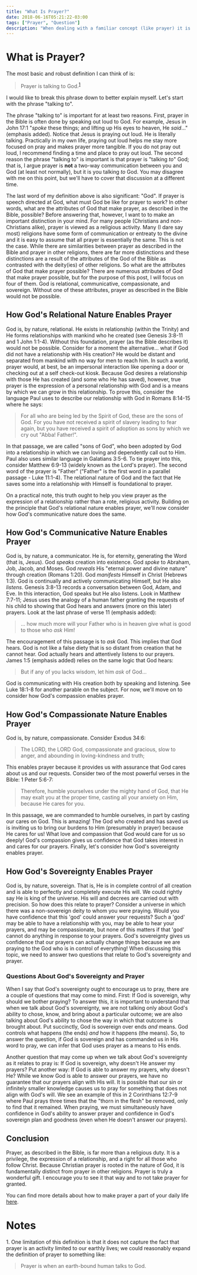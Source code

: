 ```yaml
---
title: "What Is Prayer?"
date: 2018-06-16T05:21:22-03:00
tags: ["Prayer", "Question"]
description: "When dealing with a familiar concept (like prayer) it is often helpful and refreshing to define that concept in simple language. My goal in this post is to simply define prayer and it's theological foundation."
---
```


# What is Prayer?

The most basic and robust definition I can think of is:

> Prayer is talking to God.<sup>[1](#footnote1)</sup>

I would like to break this phrase down to better explain myself. Let's start with the phrase "talking to".

The phrase "talking to" is important for at least two reasons. First, prayer in the Bible is often done by speaking out loud to God. For example, Jesus in John 17:1 "*spoke* these things; and lifting up His eyes to heaven, He *said*..." (emphasis added). Notice that Jesus is praying out loud. He is literally talking. Practically in my own life, praying out loud helps me stay more focused on pray and makes prayer more tangible. If you do not pray out loud, I recommend finding a time and place to pray out loud. The second reason the phrase "talking to" is important is that prayer is "talking *to*" God; that is, I argue prayer is **not** a two-way communication between you and God (at least not normally), but it is you talking *to* God. You may disagree with me on this point, but we'll have to cover that discussion at a different time.

The last word of my definition above is also significant: "God". If prayer is speech directed at God, what must God be like for prayer to work? In other words, what are the attributes of God that make prayer, as described in the Bible, possible? Before answering that, however, I want to to make an important distinction in your mind. For many people (Christians and non-Christians alike), prayer is viewed as a religious activity. Many (I dare say most) religions have some form of communication or entreaty to the divine and it is easy to assume that all prayer is essentially the same. This is not the case. While there are similarities between prayer as described in the Bible and prayer in other religions, there are far more distinctions and these distinctions are a result of the attributes of the God of the Bible as contrasted with the deity(ies) of other religions. So what are the attributes of God that make prayer possible? There are numerous attributes of God that make prayer possible, but for the purpose of this post, I will focus on four of them. God is relational, communicative, compassionate, and sovereign. Without one of these attributes, prayer as described in the Bible would not be possible.

## How God's Relational Nature Enables Prayer

God is, by nature, relational. He exists in relationship (within the Trinity) and He forms relationships with mankind who he created (see Genesis 3:8-11 and 1 John 1:1-4). Without this foundation, prayer (as the Bible describes it) would not be possible. Consider for a moment the alternative... what if God did not have a relationship with His creation? He would be distant and separated from mankind with no way for men to reach him. In such a world, prayer would, at best, be an impersonal interaction like opening a door or checking out at a self check-out kiosk. Because God desires a relationship with those He has created (and some who He has saved), however, true prayer is the expression of a personal relationship with God and is a means by which we can grow in this relationship. To prove this, consider the language Paul uses to describe our relationship with God in Romans 8:14-15 where he says:

> For all who are being led by the Spirit of God, these are the sons of God. For you have not received a spirit of slavery leading to fear again, but you have received a spirit of adoption as sons by which we cry out "Abba! Father!".

In that passage, we are called "sons of God", who been adopted by God into a relationship in which we can loving and dependently call out to Him. Paul also uses similar language in Galatians 3:5-6. To tie prayer into this, consider Matthew 6:9-13 (widely known as the Lord's prayer). The second word of the prayer is "Father" ("Father" is the first word in a parallel passage - Luke 11:1-4). The relational nature of God and the fact that He saves some into a relationship with Himself is foundational to prayer.

On a practical note, this truth ought to help you view prayer as the expression of a relationship rather than a rote, religious activity. Building on the principle that God's relational nature enables prayer, we'll now consider how God's communicative nature does the same.

## How God's Communicative Nature Enables Prayer

God is, by nature, a communicator. He is, for eternity, generating the Word (that is, Jesus). God *speaks* creation into existence. God *spoke* to Abraham, Job, Jacob, and Moses. God *reveals* His "eternal power and divine nature" through creation (Romans 1:20). God *manifests* Himself in Christ (Hebrews 1:3). God is continually and actively communicating Himself, but He also *listens*. Genesis 3:8-13 records a conversation between God, Adam, and Eve. In this interaction, God speaks but He also listens. Look in Matthew 7:7-11; Jesus uses the analogy of a human father granting the requests of his child to showing that God hears and answers (more on this later) prayers. Look at the last phrase of verse 11 (emphasis added):

> ... how much more will your Father who is in heaven give what is good to those who *ask* Him!

The encouragement of this passage is to *ask* God. This implies that God hears. God is not like a false diety that is so distant from creation that he cannot hear. God actually hears and attentively listens to our prayers. James 1:5 (emphasis added) relies on the same logic that God hears:

> But if any of you lacks wisdom, let him *ask* of God...

God is communicating with His creation both by speaking and listening. See Luke 18:1-8 for another parable on the subject. For now, we'll move on to consider how God's compassion enables prayer.

## How God's Compassionate Nature Enables Prayer

God is, by nature, compassionate. Consider Exodus 34:6:

> The LORD, the LORD God, compassionate and gracious, slow to anger, and abounding in loving-kindness and truth;

This enables prayer because it provides us with assurance that God cares about us and our requests. Consider two of the most powerful verses in the Bible: 1 Peter 5:6-7:

> Therefore, humble yourselves under the mighty hand of God, that He may exalt you at the proper time, casting all your anxiety on Him, because He cares for you.

In this passage, we are commanded to humble ourselves, in part by casting our cares on God. This is amazing! The God who created and has saved us is inviting us to bring our burdens to Him (presumably in prayer) because He cares for us! What love and compassion that God would care for us so deeply! God's compassion gives us confidence that God takes interest in and cares for our prayers. Finally, let's consider how God's sovereignty enables prayer.

## How God's Sovereignty Enables Prayer

God is, by nature, sovereign. That is, He is in complete control of all creation and is able to perfectly and completely execute His will. We could rightly say He is king of the universe. His will and decrees are carried out with precision. So how does this relate to prayer? Consider a universe in which there was a non-sovereign deity to whom you were praying. Would you have confidence that this 'god' could answer your requests? Such a 'god' may be able to have a relationship with you, may be able to hear your prayers, and may be compassionate, but none of this matters if that 'god' cannot do anything in response to your prayers. God's sovereignty gives us confidence that our prayers can actually change things because we are praying to the God who is in control of everything! When discussing this topic, we need to answer two questions that relate to God's sovereignty and prayer.

### Questions About God's Sovereignty and Prayer

When I say that God's sovereignty ought to encourage us to pray, there are a couple of questions that may come to mind. First: If God is sovereign, why should we bother praying? To answer this, it is important to understand that when we talk about God's sovereignty, we are not talking only about God's ability to chose, know, and bring about a particular outcome; we are also talking about God's ability to chose the way in which that outcome is brought about. Put succinctly, God is sovereign over ends *and* means. God controls what happens (the ends) *and* how it happens (the means). So, to answer the question, if God is sovereign and has commanded us in His word to pray, we can infer that God uses prayer as a means to His ends.

Another question that may come up when we talk about God's sovereignty as it relates to pray is: If God is sovereign, why doesn't He answer my prayers? Put another way: If God is able to answer my prayers, why doesn't He? While we know God is able to answer our prayers, we have no guarantee that our prayers align with His will. It is possible that our sin or infinitely smaller knowledge causes us to pray for something that does not align with God's will. We see an example of this in 2 Corinthians 12:7-9 where Paul prays three times that the "thorn in the flesh" be removed, only to find that it remained. When praying, we must simultaneously have confidence in God's ability to answer prayer and confidence in God's sovereign plan and goodness (even when He doesn't answer our prayers).

## Conclusion

Prayer, as described in the Bible, is far more than a religious duty. It is a privilege, the expression of a relationship, and a right for all those who follow Christ. Because Christian prayer is rooted in the nature of God, it is fundamentally distinct from prayer in other religions. Prayer is truly a wonderful gift. I encourage you to see it that way and to not take prayer for granted.

You can find more details about how to make prayer a part of your daily life [here](../practical-spiritual-disciplines-prayer/).

# Notes

<a id="footnote1">1. </a>One limitation of this definition is that it does not capture the fact that prayer is an activity limited to our earthly lives; we could reasonably expand the definition of prayer to something like:

> Prayer is when an earth-bound human talks to God.
